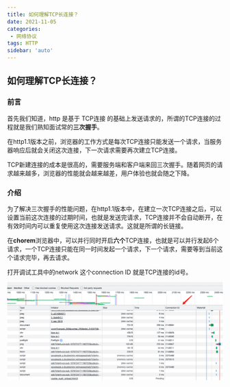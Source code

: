 ```yaml
---
title: 如何理解TCP长连接？
date: 2021-11-05
categories: 
 - 网络协议
tags: HTTP
sidebar: 'auto'
---
```


## 如何理解TCP长连接？

### 前言

首先我们知道，http 是基于 TCP连接 的基础上发送请求的，所谓的TCP连接的过程就是我们熟知面试常的**三次握手**。

在http1.1版本之前，浏览器的工作方式是每次TCP连接只能发送一个请求，当服务器响应后就会关闭这次连接，下一次请求需要再次建立TCP连接。

TCP新建连接的成本是很高的，需要服务端和客户端来回三次握手。随着网页的请求越来越多，浏览器的性能就会越来越差，用户体验也就会随之下降。

### 介绍

为了解决三次握手的性能问题，在http1.1版本中，在建立一次TCP连接之后，可以设置当前这次连接的过期时间，也就是发送完请求，TCP连接并不会自动断开，在有效时间内可以重复使用这次连接发送请求。这就是所谓的长链接。

在**chorem**浏览器中，可以并行同时开启**六个**TCP连接，也就是可以并行发起6个请求，一个TCP连接只能在同一时间发起一个请求，下一个请求，需要等到当前这个请求完毕，再去请求。

打开调试工具中的network 这个connection ID 就是TCP连接的id号。

<img src="/img/connection-id.png" style="zoom:80%;" />

